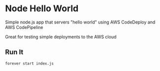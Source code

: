 # Node Hello World

Simple node.js app that servers "hello world" using AWS CodeDeploy and AWS CodePipeline

Great for testing simple deployments to the AWS cloud

## Run It

`forever start index.js`
